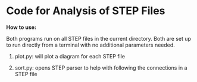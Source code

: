 # Code for Analysis of STEP Files

**How to use:**

Both programs run on all STEP files in the current directory.
Both are set up to run directly from a terminal with no additional parameters needed.

1. plot.py: will plot a diagram for each STEP file

2. sort.py: opens STEP parser to help with following the connections in a STEP file
